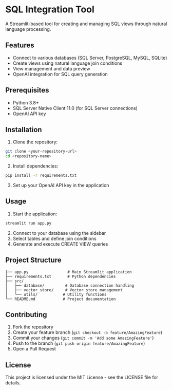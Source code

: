 # SQL Integration Tool

A Streamlit-based tool for creating and managing SQL views through natural language processing.

## Features

- Connect to various databases (SQL Server, PostgreSQL, MySQL, SQLite)
- Create views using natural language join conditions
- View management and data preview
- OpenAI integration for SQL query generation

## Prerequisites

- Python 3.8+
- SQL Server Native Client 11.0 (for SQL Server connections)
- OpenAI API key

## Installation

1. Clone the repository:
```bash
git clone <your-repository-url>
cd <repository-name>
```

2. Install dependencies:
```bash
pip install -r requirements.txt
```

3. Set up your OpenAI API key in the application

## Usage

1. Start the application:
```bash
streamlit run app.py
```

2. Connect to your database using the sidebar
3. Select tables and define join conditions
4. Generate and execute CREATE VIEW queries

## Project Structure

```
├── app.py                 # Main Streamlit application
├── requirements.txt       # Python dependencies
├── src/
│   ├── database/         # Database connection handling
│   ├── vector_store/     # Vector store management
│   └── utils/           # Utility functions
└── README.md            # Project documentation
```

## Contributing

1. Fork the repository
2. Create your feature branch (`git checkout -b feature/AmazingFeature`)
3. Commit your changes (`git commit -m 'Add some AmazingFeature'`)
4. Push to the branch (`git push origin feature/AmazingFeature`)
5. Open a Pull Request

## License

This project is licensed under the MIT License - see the LICENSE file for details. 